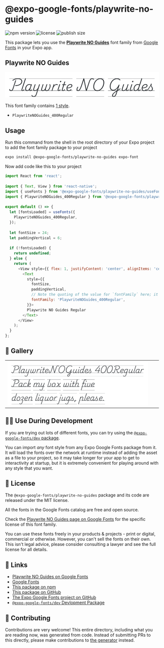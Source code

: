 # @expo-google-fonts/playwrite-no-guides

![npm version](https://flat.badgen.net/npm/v/@expo-google-fonts/playwrite-no-guides)
![license](https://flat.badgen.net/github/license/expo/google-fonts)
![publish size](https://flat.badgen.net/packagephobia/install/@expo-google-fonts/playwrite-no-guides)

This package lets you use the [**Playwrite NO Guides**](https://fonts.google.com/specimen/Playwrite+NO+Guides) font family from [Google Fonts](https://fonts.google.com/) in your Expo app.

## Playwrite NO Guides

![Playwrite NO Guides](./font-family.png)

This font family contains [1 style](#-gallery).

- `PlaywriteNOGuides_400Regular`

## Usage

Run this command from the shell in the root directory of your Expo project to add the font family package to your project
```sh
expo install @expo-google-fonts/playwrite-no-guides expo-font
```

Now add code like this to your project
```js
import React from 'react';

import { Text, View } from 'react-native';
import { useFonts } from '@expo-google-fonts/playwrite-no-guides/useFonts';
import { PlaywriteNOGuides_400Regular } from '@expo-google-fonts/playwrite-no-guides/400Regular';

export default () => {
  let [fontsLoaded] = useFonts({
    PlaywriteNOGuides_400Regular,
  });

  let fontSize = 24;
  let paddingVertical = 6;

  if (!fontsLoaded) {
    return undefined;
  } else {
    return (
      <View style={{ flex: 1, justifyContent: 'center', alignItems: 'center' }}>
        <Text
          style={{
            fontSize,
            paddingVertical,
            // Note the quoting of the value for `fontFamily` here; it expects a string!
            fontFamily: 'PlaywriteNOGuides_400Regular',
          }}>
          Playwrite NO Guides Regular
        </Text>
      </View>
    );
  }
};

```

## 🔡 Gallery


||||
|-|-|-|
|![PlaywriteNOGuides_400Regular](.//400Regular/PlaywriteNOGuides_400Regular.ttf.png)||||


## 👩‍💻 Use During Development

If you are trying out lots of different fonts, you can try using the [`@expo-google-fonts/dev` package](https://github.com/freeboub/google-fonts/tree/master/font-packages/dev#readme).

You can import *any* font style from any Expo Google Fonts package from it. It will load the fonts
over the network at runtime instead of adding the asset as a file to your project, so it may take longer
for your app to get to interactivity at startup, but it is extremely convenient
for playing around with any style that you want.

## 📖 License

The `@expo-google-fonts/playwrite-no-guides` package and its code are released under the MIT license.

All the fonts in the Google Fonts catalog are free and open source.

Check the [Playwrite NO Guides page on Google Fonts](https://fonts.google.com/specimen/Playwrite+NO+Guides) for the specific license of this font family.

You can use these fonts freely in your products & projects - print or digital, commercial or otherwise. However, you can't sell the fonts on their own. This isn't legal advice, please consider consulting a lawyer and see the full license for all details.

## 🔗 Links

- [Playwrite NO Guides on Google Fonts](https://fonts.google.com/specimen/Playwrite+NO+Guides)
- [Google Fonts](https://fonts.google.com/)
- [This package on npm](https://www.npmjs.com/package/@expo-google-fonts/playwrite-no-guides)
- [This package on GitHub](https://github.com/freeboub/google-fonts/tree/master/font-packages/playwrite-no-guides)
- [The Expo Google Fonts project on GitHub](https://github.com/freeboub/google-fonts)
- [`@expo-google-fonts/dev` Devlopment Package](https://github.com/freeboub/google-fonts/tree/master/font-packages/dev)

## 🤝 Contributing

Contributions are very welcome! This entire directory, including what you are reading now, was generated from code. Instead of submitting PRs to this directly, please make contributions to [the generator](https://github.com/freeboub/google-fonts/tree/master/packages/generator) instead.
